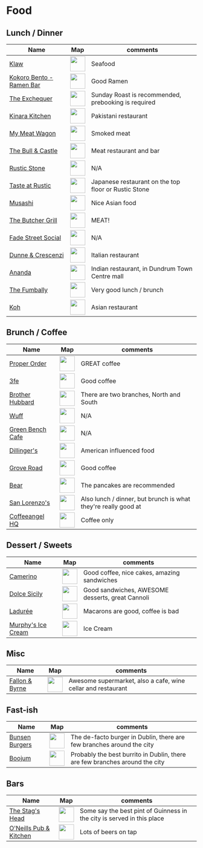 # Food

## Lunch / Dinner

| Name | Map | comments |
| ---- | --- | -------- |
| [Klaw](http://klaw.ie/) | [<img src="https://upload.wikimedia.org/wikipedia/en/1/19/Google_Maps_Icon.png" width="40" height="40">](https://goo.gl/maps/74CCqSKLTiQ2)| Seafood |
| [Kokoro Bento - Ramen Bar](http://www.kokorosushibento.com/) | [<img src="https://upload.wikimedia.org/wikipedia/en/1/19/Google_Maps_Icon.png" width="40" height="40">](https://goo.gl/maps/u9MLrbhzo3F2)| Good Ramen |
| [The Exchequer](http://www.theexchequer.ie/) | [<img src="https://upload.wikimedia.org/wikipedia/en/1/19/Google_Maps_Icon.png" width="40" height="40">](https://goo.gl/maps/pPsgYMcmE592)| Sunday Roast is recommended, prebooking is required |
| [Kinara Kitchen](http://www.kinarakitchen.ie/) | [<img src="https://upload.wikimedia.org/wikipedia/en/1/19/Google_Maps_Icon.png" width="40" height="40">](https://goo.gl/maps/zVPHbJVVbKE2)| Pakistani restaurant |
| [My Meat Wagon](http://mymeatwagon.ie/) | [<img src="https://upload.wikimedia.org/wikipedia/en/1/19/Google_Maps_Icon.png" width="40" height="40">](https://goo.gl/maps/bnZW63rN1UH2)| Smoked meat |
| [The Bull & Castle](http://www.fxbuckley.ie/the-bull-and-castle/) | [<img src="https://upload.wikimedia.org/wikipedia/en/1/19/Google_Maps_Icon.png" width="40" height="40">](https://goo.gl/maps/NHk6UuST9Fp)| Meat restaurant and bar |
| [Rustic Stone](http://www.rusticstone.ie/) | [<img src="https://upload.wikimedia.org/wikipedia/en/1/19/Google_Maps_Icon.png" width="40" height="40">](https://goo.gl/maps/YYnwX61pcWG2)| N/A |
| [Taste at Rustic](http://www.tasteatrustic.com/) | [<img src="https://upload.wikimedia.org/wikipedia/en/1/19/Google_Maps_Icon.png" width="40" height="40">](https://goo.gl/maps/YYnwX61pcWG2)| Japanese restaurant on the top floor or Rustic Stone |
| [Musashi](http://www.musashidublin.com/capel-street/) | [<img src="https://upload.wikimedia.org/wikipedia/en/1/19/Google_Maps_Icon.png" width="40" height="40">](https://goo.gl/maps/c9gvrVgfcg42)| Nice Asian food |
| [The Butcher Grill](http://www.thebutchergrill.ie/) | [<img src="https://upload.wikimedia.org/wikipedia/en/1/19/Google_Maps_Icon.png" width="40" height="40">](https://goo.gl/maps/HsLLNkMkSAP2)| MEAT! |
| [Fade Street Social](http://www.fadestreetsocial.com/) | [<img src="https://upload.wikimedia.org/wikipedia/en/1/19/Google_Maps_Icon.png" width="40" height="40">](https://goo.gl/maps/YYnwX61pcWG2)| N/A |
| [Dunne & Crescenzi](http://www.dunneandcrescenzi.com/restaurants/book-a-table.154.html) | [<img src="https://upload.wikimedia.org/wikipedia/en/1/19/Google_Maps_Icon.png" width="40" height="40">](https://goo.gl/maps/LDNmdS29fDN2)| Italian restaurant |
| [Ananda](http://anandarestaurant.ie/) | [<img src="https://upload.wikimedia.org/wikipedia/en/1/19/Google_Maps_Icon.png" width="40" height="40">](https://goo.gl/maps/Wur9sM45bxo)| Indian restaurant, in Dundrum Town Centre mall |
| [The Fumbally](http://thefumbally.ie/) | [<img src="https://upload.wikimedia.org/wikipedia/en/1/19/Google_Maps_Icon.png" width="40" height="40">](https://goo.gl/maps/AVwXra5nT7w)| Very good lunch / brunch |
| [Koh](http://www.koh.ie/) | [<img src="https://upload.wikimedia.org/wikipedia/en/1/19/Google_Maps_Icon.png" width="40" height="40">](https://goo.gl/maps/tC4YoeZ7tpE2)| Asian restaurant |


## Brunch / Coffee

| Name | Map | comments |
| ---- | --- | -------- |
| [Proper Order](http://www.properordercoffeeco.com/) | [<img src="https://upload.wikimedia.org/wikipedia/en/1/19/Google_Maps_Icon.png" width="40" height="40">](https://goo.gl/maps/45NNY3rVaTr)| GREAT coffee |
| [3fe](https://www.3fe.com/) | [<img src="https://upload.wikimedia.org/wikipedia/en/1/19/Google_Maps_Icon.png" width="40" height="40">](https://goo.gl/maps/wnkhFB23tfB2)| Good coffee |
| [Brother Hubbard](https://brotherhubbard.ie/) | [<img src="https://upload.wikimedia.org/wikipedia/en/1/19/Google_Maps_Icon.png" width="40" height="40">](https://goo.gl/maps/vfcZjgkabnm)| There are two branches, North and South |
| [Wuff](http://www.wuff.ie/) | [<img src="https://upload.wikimedia.org/wikipedia/en/1/19/Google_Maps_Icon.png" width="40" height="40">](https://goo.gl/maps/BugGauHFEQM2)| N/A |
| [Green Bench Cafe](http://greenbenchcafe.com/) | [<img src="https://upload.wikimedia.org/wikipedia/en/1/19/Google_Maps_Icon.png" width="40" height="40">](https://goo.gl/maps/d5SVW6TJ6wF2)| N/A |
| [Dillinger's](http://www.dillingers.ie/) | [<img src="https://upload.wikimedia.org/wikipedia/en/1/19/Google_Maps_Icon.png" width="40" height="40">](https://goo.gl/maps/bSDh3EuNJjr)| American influenced food |
| [Grove Road](http://www.groveroadcafe.ie/) | [<img src="https://upload.wikimedia.org/wikipedia/en/1/19/Google_Maps_Icon.png" width="40" height="40">](https://goo.gl/maps/TVNMCQsXNE12)| Good coffee |
| [Bear](http://www.joburger.ie/bear) | [<img src="https://upload.wikimedia.org/wikipedia/en/1/19/Google_Maps_Icon.png" width="40" height="40">](https://goo.gl/maps/NmeZE9Sv9kn)| The pancakes are recommended |
| [San Lorenzo's](http://www.sanlorenzos.ie/) | [<img src="https://upload.wikimedia.org/wikipedia/en/1/19/Google_Maps_Icon.png" width="40" height="40">](https://goo.gl/maps/j7EMSTdYuku)| Also lunch / dinner, but brunch is what they're really good at |
| [Coffeeangel HQ](https://coffeeangel.com/) | [<img src="https://upload.wikimedia.org/wikipedia/en/1/19/Google_Maps_Icon.png" width="40" height="40">](https://goo.gl/maps/VPgqyZ4pscK2)| Coffee only |


## Dessert / Sweets

| Name | Map | comments |
| ---- | --- | -------- |
| [Camerino](http://www.camerino.ie/) | [<img src="https://upload.wikimedia.org/wikipedia/en/1/19/Google_Maps_Icon.png" width="40" height="40">](https://goo.gl/maps/QCVsWVAJZY62)| Good coffee, nice cakes, amazing sandwiches |
| [Dolce Sicily](http://dolcesicily.ie/) | [<img src="https://upload.wikimedia.org/wikipedia/en/1/19/Google_Maps_Icon.png" width="40" height="40">](https://goo.gl/maps/j9Zs2rfMffL2)| Good sandwiches, AWESOME desserts, great Cannoli |
| [Ladurée](https://www.laduree.fr/en/laduree-dublin.html) | [<img src="https://upload.wikimedia.org/wikipedia/en/1/19/Google_Maps_Icon.png" width="40" height="40">](https://goo.gl/maps/TVNMCQsXNE1://goo.gl/maps/t6WZT9D8M9m)| Macarons are good, coffee is bad |
| [Murphy's Ice Cream](http://www.murphysicecream.ie/) | [<img src="https://upload.wikimedia.org/wikipedia/en/1/19/Google_Maps_Icon.png" width="40" height="40">](https://goo.gl/maps/GwGMF8MoAu22)| Ice Cream |


## Misc

| Name | Map | comments |
| ---- | --- | -------- |
| [Fallon & Byrne](http://www.fallonandbyrne.com/) | [<img src="https://upload.wikimedia.org/wikipedia/en/1/19/Google_Maps_Icon.png" width="40" height="40">](https://goo.gl/maps/Rv79A4QvoZr)| Awesome supermarket, also a cafe, wine cellar and restaurant |


## Fast-ish

| Name | Map | comments |
| ---- | --- | -------- |
| [Bunsen Burgers](http://www.bunsen.ie/) | [<img src="https://upload.wikimedia.org/wikipedia/en/1/19/Google_Maps_Icon.png" width="40" height="40">](https://goo.gl/maps/KMLrmKbmvzQ2)| The de-facto burger in Dublin, there are few branches around the city |
| [Boojum](http://www.boojummex.com/) | [<img src="https://upload.wikimedia.org/wikipedia/en/1/19/Google_Maps_Icon.png" width="40" height="40">](https://goo.gl/maps/BUFiAmsa3U72)| Probably the best burrito in Dublin, there are few branches around the city |


## Bars

| Name | Map | comments |
| ---- | --- | -------- |
| [The Stag's Head](http://www.louisfitzgerald.com/stagshead) | [<img src="https://upload.wikimedia.org/wikipedia/en/1/19/Google_Maps_Icon.png" width="40" height="40">](https://goo.gl/maps/Tnv8nV5trqG2)| Some say the best pint of Guinness in the city is served in this place |
| [O'Neills Pub & Kitchen](http://www.oneillspubdublin.com/) | [<img src="https://upload.wikimedia.org/wikipedia/en/1/19/Google_Maps_Icon.png" width="40" height="40">](https://goo.gl/maps/EYtpgLTaLNR2)| Lots of beers on tap |


